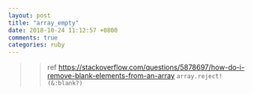 ```yaml
---
layout: post
title: "array_empty"
date: 2018-10-24 11:12:57 +0800
comments: true
categories: ruby
---
```

>> ref https://stackoverflow.com/questions/5878697/how-do-i-remove-blank-elements-from-an-array
`array.reject!(&:blank?)`